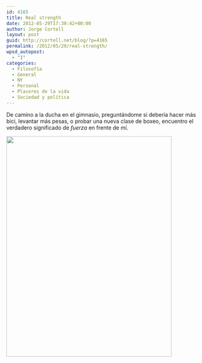 ```yaml
---
id: 4165
title: Real strength
date: 2012-05-29T17:39:42+00:00
author: Jorge Cortell
layout: post
guid: http://cortell.net/blog/?p=4165
permalink: /2012/05/29/real-strength/
wpsd_autopost:
  - "1"
categories:
  - Filosofí­a
  - General
  - NY
  - Personal
  - Placeres de la vida
  - Sociedad y polí­tica
---
```

De camino a la ducha en el gimnasio, preguntándome si debería hacer más bici, levantar más pesas, o probar una nueva clase de boxeo, encuentro el verdadero significado de _fuerza_ en frente de mí.

<img class="aligncenter" title="strength" src="https://lh3.googleusercontent.com/-TW42UxncOmQ/T8JjQexjlGI/AAAAAAAAB2Q/vpqLeVJnMek/w433-h577-k/20120524_184837.jpg" alt="" width="433" height="577" />